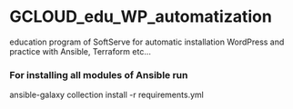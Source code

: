 # GCLOUD_edu_WP_automatization
education program of SoftServe for automatic installation WordPress and practice with Ansible, Terraform etc...


### For installing all modules of Ansible run
ansible-galaxy collection install -r requirements.yml
